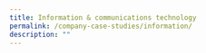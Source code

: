 ```yaml
---
title: Information & communications technology
permalink: /company-case-studies/information/
description: ""
---
```

